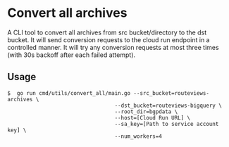 # Convert all archives

A CLI tool to convert all archives from src bucket/directory to the dst bucket. It will send conversion requests to the cloud run endpoint in a controlled manner. It will try any conversion requests at most three times (with 30s backoff after each failed attempt).

## Usage
  ```shell
  $  go run cmd/utils/convert_all/main.go --src_bucket=routeviews-archives \
                                    --dst_bucket=routeviews-bigquery \
                                    --root_dir=bgpdata \
                                    --host=[Cloud Run URL] \
                                    --sa_key=[Path to service account key] \
                                    --num_workers=4
  ```
